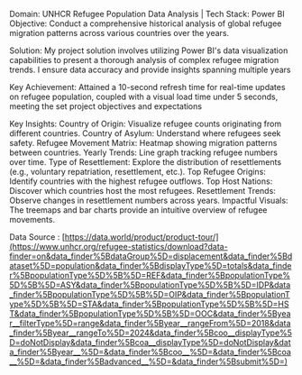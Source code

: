 Domain: UNHCR Refugee Population Data Analysis | Tech Stack: Power BI
Objective: Conduct a comprehensive historical analysis of global refugee migration patterns across various countries over the years.

Solution: My project solution involves utilizing Power BI's data visualization capabilities to present a thorough analysis of complex refugee migration trends. I ensure data accuracy and provide insights spanning multiple years 

Key Achievement: Attained a 10-second refresh time for real-time updates on refugee population, coupled with a visual load time under 5 seconds, meeting the set project objectives and expectations 

Key Insights:
Country of Origin: Visualize refugee counts originating from different countries.
Country of Asylum: Understand where refugees seek safety.
Refugee Movement Matrix: Heatmap showing migration patterns between countries.
Yearly Trends: Line graph tracking refugee numbers over time.
Type of Resettlement: Explore the distribution of resettlements (e.g., voluntary repatriation, resettlement, etc.).
Top Refugee Origins: Identify countries with the highest refugee outflows.
Top Host Nations: Discover which countries host the most refugees.
Resettlement Trends: Observe changes in resettlement numbers across years.
Impactful Visuals: The treemaps and bar charts provide an intuitive overview of refugee movements.

Data Source : [https://data.world/product/product-tour/](https://www.unhcr.org/refugee-statistics/download?data-finder=on&data_finder%5BdataGroup%5D=displacement&data_finder%5Bdataset%5D=population&data_finder%5BdisplayType%5D=totals&data_finder%5BpopulationType%5D%5B%5D=REF&data_finder%5BpopulationType%5D%5B%5D=ASY&data_finder%5BpopulationType%5D%5B%5D=IDP&data_finder%5BpopulationType%5D%5B%5D=OIP&data_finder%5BpopulationType%5D%5B%5D=STA&data_finder%5BpopulationType%5D%5B%5D=HST&data_finder%5BpopulationType%5D%5B%5D=OOC&data_finder%5Byear__filterType%5D=range&data_finder%5Byear__rangeFrom%5D=2018&data_finder%5Byear__rangeTo%5D=2024&data_finder%5Bcoo__displayType%5D=doNotDisplay&data_finder%5Bcoa__displayType%5D=doNotDisplay&data_finder%5Byear__%5D=&data_finder%5Bcoo__%5D=&data_finder%5Bcoa__%5D=&data_finder%5Badvanced__%5D=&data_finder%5Bsubmit%5D=)
